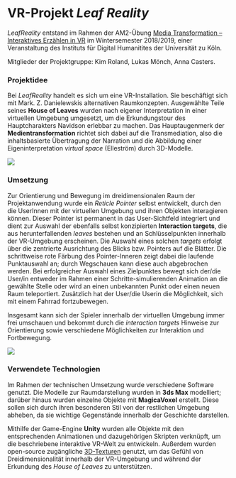 # VR-Projekt *Leaf Reality*

*LeafReality* entstand im Rahmen der AM2-Übung [Media Transformation – Interaktives Erzählen in VR](http://lehre.idh.uni-koeln.de/lehrveranstaltungen/wisem18/media-transformation-interaktives-erzahlen-in-vr/) im Wintersemester 2018/2019, einer Veranstaltung des Instituts für Digital Humanitites der Universität zu Köln. 

Mitglieder der Projektgruppe: Kim Roland, Lukas Mönch, Anna Casters.

### Projektidee 
Bei *LeafReality* handelt es sich um eine VR-Installation. Sie beschäftigt sich mit Mark. Z. Danielewskis alternativen Raumkonzepten. Ausgewählte Teile seines **House of Leaves** wurden nach eigener Interpretation in einer virtuellen Umgebung umgesetzt, um die Erkundungstour des Hauptcharakters Navidson erlebbar zu machen. Das Hauptaugenmerk der **Medientransformation** richtet sich dabei auf die Transmediation, also die inhaltsbasierte Übertragung der Narration und die Abbildung einer Eigeninterpretation *virtual space* (Elleström) durch 3D-Modelle.

<img src="Screenshots/LeafReality.png">

### Umsetzung
Zur Orientierung und Bewegung im dreidimensionalen Raum der Projektanwendung wurde ein *Reticle Pointer* selbst entwickelt, durch den die UserInnen mit der virtuellen Umgebung und ihren Objekten interagieren können. 
Dieser Pointer ist permanent in das User-Sichtfeld integriert und dient zur Auswahl der ebenfalls selbst konzipierten **Interaction targets**, die aus herunterfallenden *leaves* bestehen und an Schlüsselpunkten innerhalb der VR-Umgebung erscheinen. Die Auswahl eines solchen *targets* erfolgt über die zentrierte Ausrichtung des Blicks bzw. Pointers auf die Blätter. Die schrittweise rote Färbung des Pointer-Inneren zeigt dabei die laufende Punktauswahl an; durch Wegschauen kann diese auch abgebrochen werden. Bei erfolgreicher Auswahl eines Zielpunktes bewegt sich der/die User/in entweder im Rahmen einer Schritte-simulierenden Animation an die gewählte Stelle oder wird an einen unbekannten Punkt oder einen neuen Raum teleportiert. Zusätzlich hat der User/die Userin die Möglichkeit, sich mit einem Fahrrad fortzubewegen. 

Insgesamt kann sich der Spieler innerhalb der virtuellen Umgebung immer frei umschauen und bekommt durch die *interaction targets* Hinweise zur Orientierung sowie verschiedene Möglichkeiten zur Interaktion und Fortbewegung. 

<img src="Screenshots/sleep.gif">

### Verwendete Technologien
Im Rahmen der technischen Umsetzung wurde verschiedene Software genutzt. Die Modelle zur Raumdarstellung wurden in **3ds Max** modelliert; darüber hinaus wurden einzelne Objekte mit **MagicaVoxel** erstellt. Diese sollen sich durch ihren besonderen Stil von der restlichen Umgebung abheben, da sie wichtige Gegenstände innerhalb der Geschichte darstellen. 

Mithilfe der Game-Engine **Unity** wurden alle Objekte mit den entsprechenden Animationen und dazugehörigen Skripten verknüpft, um die beschriebene interaktive VR-Welt zu entwickeln. Außerdem wurden open-source zugängliche [3D-Texturen](https://3dtextures.me) genutzt, um das Gefühl von Dreidimensionalität innerhalb der VR-Umgebung und während der Erkundung des *House of Leaves* zu unterstützen.
